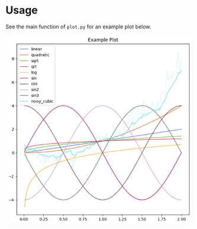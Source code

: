 # Usage

See the main function of ```plot.py``` for an example plot below. 

![image info](example.png)
